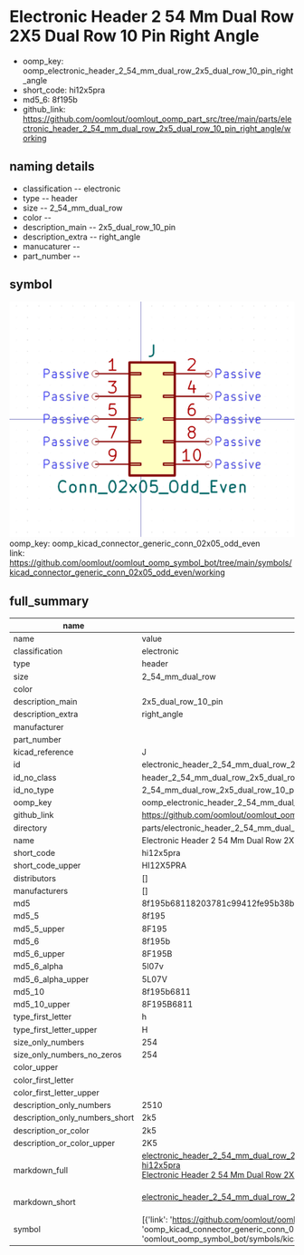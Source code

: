 # Electronic Header 2 54 Mm Dual Row 2X5 Dual Row 10 Pin Right Angle

  
* oomp_key: oomp_electronic_header_2_54_mm_dual_row_2x5_dual_row_10_pin_right_angle 
* short_code: hi12x5pra
* md5_6: 8f195b  
* github_link: https://github.com/oomlout/oomlout_oomp_part_src/tree/main/parts/electronic_header_2_54_mm_dual_row_2x5_dual_row_10_pin_right_angle/working  
## naming details
* classification -- electronic
* type -- header
* size -- 2_54_mm_dual_row
* color -- 
* description_main -- 2x5_dual_row_10_pin
* description_extra -- right_angle
* manucaturer -- 
* part_number -- 



## symbol

![](symbol/0/working/working_600.png)  
oomp_key: oomp_kicad_connector_generic_conn_02x05_odd_even  
link: https://github.com/oomlout/oomlout_oomp_symbol_bot/tree/main/symbols/kicad_connector_generic_conn_02x05_odd_even/working  


## full_summary
| name | value | 
| --- | --- | 
| name | value | 
| classification | electronic | 
| type | header | 
| size | 2_54_mm_dual_row | 
| color |  | 
| description_main | 2x5_dual_row_10_pin | 
| description_extra | right_angle | 
| manufacturer |  | 
| part_number |  | 
| kicad_reference | J | 
| id | electronic_header_2_54_mm_dual_row_2x5_dual_row_10_pin_right_angle | 
| id_no_class | header_2_54_mm_dual_row_2x5_dual_row_10_pin_right_angle | 
| id_no_type | 2_54_mm_dual_row_2x5_dual_row_10_pin_right_angle | 
| oomp_key | oomp_electronic_header_2_54_mm_dual_row_2x5_dual_row_10_pin_right_angle | 
| github_link | https://github.com/oomlout/oomlout_oomp_part_src/tree/main/parts/electronic_header_2_54_mm_dual_row_2x5_dual_row_10_pin_right_angle/working | 
| directory | parts/electronic_header_2_54_mm_dual_row_2x5_dual_row_10_pin_right_angle | 
| name | Electronic Header 2 54 Mm Dual Row 2X5 Dual Row 10 Pin Right Angle | 
| short_code | hi12x5pra | 
| short_code_upper | HI12X5PRA | 
| distributors | [] | 
| manufacturers | [] | 
| md5 | 8f195b68118203781c99412fe95b38b7 | 
| md5_5 | 8f195 | 
| md5_5_upper | 8F195 | 
| md5_6 | 8f195b | 
| md5_6_upper | 8F195B | 
| md5_6_alpha | 5l07v | 
| md5_6_alpha_upper | 5L07V | 
| md5_10 | 8f195b6811 | 
| md5_10_upper | 8F195B6811 | 
| type_first_letter | h | 
| type_first_letter_upper | H | 
| size_only_numbers | 254 | 
| size_only_numbers_no_zeros | 254 | 
| color_upper |  | 
| color_first_letter |  | 
| color_first_letter_upper |  | 
| description_only_numbers | 2510 | 
| description_only_numbers_short | 2k5 | 
| description_or_color | 2k5 | 
| description_or_color_upper | 2K5 | 
| markdown_full | [electronic_header_2_54_mm_dual_row_2x5_dual_row_10_pin_right_angle](https://github.com/oomlout/oomlout_oomp_part_src/tree/main/parts/electronic_header_2_54_mm_dual_row_2x5_dual_row_10_pin_right_angle/working)<br>[hi12x5pra](https://github.com/oomlout/oomlout_oomp_part_src/tree/main/parts/electronic_header_2_54_mm_dual_row_2x5_dual_row_10_pin_right_angle/working)<br>[Electronic Header 2 54 Mm Dual Row 2X5 Dual Row 10 Pin Right Angle](https://github.com/oomlout/oomlout_oomp_part_src/tree/main/parts/electronic_header_2_54_mm_dual_row_2x5_dual_row_10_pin_right_angle/working)<br><br> | 
| markdown_short | [electronic_header_2_54_mm_dual_row_2x5_dual_row_10_pin_right_angle](https://github.com/oomlout/oomlout_oomp_part_src/tree/main/parts/electronic_header_2_54_mm_dual_row_2x5_dual_row_10_pin_right_angle/working)<br><br> | 
| symbol | [{'link': 'https://github.com/oomlout/oomlout_oomp_symbol_bot/tree/main/symbols/kicad_connector_generic_conn_02x05_odd_even', 'oomp_key': 'oomp_kicad_connector_generic_conn_02x05_odd_even', 'directory': 'oomlout_oomp_symbol_bot/symbols/kicad_connector_generic_conn_02x05_odd_even//working/working.kicad_sym'}] | 
